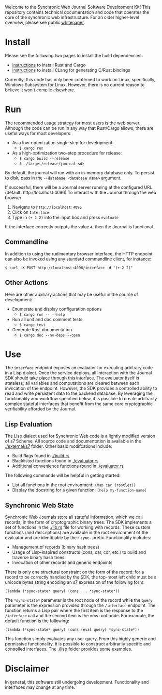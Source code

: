 Welcome to the Synchronic Web Journal Software Development Kit!
This repository contains technical documentation and code that operates the core of the synchronic web infrastructure.
For an older higher-level overview, please see public [whitepaper](https://arxiv.org/ftp/arxiv/papers/2301/2301.10733.pdf).

# Install

Please see the following two pages to install the build dependencies:

* [Instructions](https://doc.rust-lang.org/cargo/getting-started/installation.html) to install Rust and Cargo
* [Instructions](https://rust-lang.github.io/rust-bindgen/requirements.html) to install CLang for generating C/Rust bindings

Currently, this code has only been confirmed to work on Linux, specifically, Windows Subsystem for Linux.
However, there is no current reason to believe it won't compile elsewhere.

# Run

The recommended usage strategy for most users is the web server.
Although the code can be run in any way that Rust/Cargo allows, there are useful ways for most developers:

* As a low-optimization single step for development:
  * `$ cargo run`
* As a high-optimization two-step procedure for release:
  * `$ cargo build --release`
  * `$ ./target/release/journal-sdk`
  
By default, the journal will run with an in-memory database only.
To persist to disk, pass in the `--database <database name>` argument.

If successful, there will be a Journal server running at the configured URL (default: http://localhost:4096)
To interact with the Journal through the web browser:

1. Navigate to `http://localhost:4096`
2. Click on `Interface`
3. Type in `(+ 2 2)` into the input box and press `evaluate`

If the interface correctly outputs the value `4`, then the Journal is functional.

## Commandline

In addition to using the rudimentary browser interface, the HTTP endpoint can also be invoked using any standard commandline client, for instance:

`$ curl -X POST http://localhost:4096/interface -d "(+ 2 2)"`

## Other Actions

Here are other auxiliary actions that may be useful in the course of development:

* Enumerate and display configuration options
  * `$ cargo run -- --help`
* Run all unit and doc comment tests:
  * `$ cargo test`
* Generate Rust documentation
  * `$ cargo doc --no-deps --open`
  
# Use

The `interface` endpoint exposes an evaluator for executing arbitrary code in a Lisp dialect.
Once the service deploys, all interaction with the Journal SDK should take place through this interface.
The evaluator itself is stateless; all variables and computations are cleared between each invocation of the endpoint.
However, the SDK provides a controlled ability to read and write persistent data to the backend database.
By leveraging the functionality and workflow specified below, it is possible to create arbitrarily complex stateful interfaces that benefit from the same core cryptographic verifiability afforded by the Journal.

## Lisp Evaluation

The Lisp dialect used for Synchronic Web code is a lightly modified version of s7 Scheme.
All source code and documentation is available in the [./external/s7](./external/s7) folder.
Other basic modifcations include:

- Build flags found in [./build.rs](./build.rs)
- Blacklisted functions found in [./evaluator.rs](./evaluator.rs)
- Additional convenience functions found in [./evaluator.rs](./evaluator.rs)

The following commands will be helpful in getting started:

- List all functions in the root environment: `(map car (rootlet))`
- Display the docstring for a given function: `(help my-function-name)`

## Synchronic Web State

Synchronic Web Journals store all stateful information, which we call records, in the form of cryptographic binary trees.
The SDK implements a set of functions in the [./lib.rs](./lib.rs) file for working with records.
These custom functions (and descriptions) are available in the root environment of the evaluator and are identifiable by their `sync-` prefix.
Functionality includes:

- Management of records (binary hash trees)
- Usage of Lisp-inspired constructs (cons, car, cdr, etc.) to build and traverse binary hash trees
- Invocation of other records and generic endpoints

There is only one structural constraint on the form of the record: for a record to be correctly handled by the SDK, the top-most left child must be a unicode bytes string encoding an s7 expression of the following form:

`(lambda (*sync-state* query) (cons ... *sync-state*))`

The `*sync-state*` parameter is the root node of the record while the `query` parameter is the expression provided through the `/interface` endpoint.
The function returns a Lisp pair where the first item is the response to the `/inferface` call and the second item is the new root node.
For example, the default function is the following:

`(lambda (*sync-state* query) (cons (eval query) *sync-state*))`

This function simply evaluates any user query.
From this highly generic and permissive functionality, it is possible to construct arbitrarily specific and controlled interfaces.
The [./lisp](./lisp) folder provides some examples.
  
# Disclaimer

In general, this software still undergoing development.
Functionality and interfaces may change at any time.
